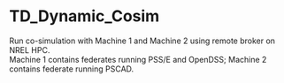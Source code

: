 # TD_Dynamic_Cosim
Run co-simulation with Machine 1 and Machine 2 using remote broker on NREL HPC.\
Machine 1 contains federates running PSS/E and OpenDSS; Machine 2 contains federate running PSCAD. 

